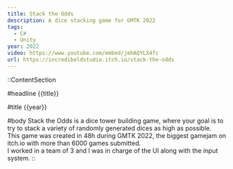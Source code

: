 ```yaml
---
title: Stack the Odds
description: A dice stacking game for GMTK 2022
tags:
  - C#
  - Unity
year: 2022
video: https://www.youtube.com/embed/jmhAQYLX4fc
url: https://incrediboldstudio.itch.io/stack-the-odds
---
```


::ContentSection

#headline
{{title}}

#title
{{year}}

#body
Stack the Odds is a dice tower building game, where your goal is to try to stack a variety of randomly generated dices as high as possible.  
This game was created in 48h during GMTK 2022, the biggest gamejam on itch.io with more than 6000 games submitted.  
I worked in a team of 3 and I was in charge of the UI along with the input system.
::
